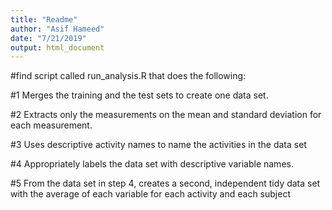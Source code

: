 ```yaml
---
title: "Readme"
author: "Asif Hameed"
date: "7/21/2019"
output: html_document
---
```



#find script called run_analysis.R that does the following:  

#1 Merges the training and the test sets to create one data set.  

#2 Extracts only the measurements on the mean and standard deviation for each measurement.  

#3 Uses descriptive activity names to name the activities in the data set  

#4 Appropriately labels the data set with descriptive variable names.  

#5 From the data set in step 4, creates a second, independent tidy data set with the average of each variable for each activity and each subject  
